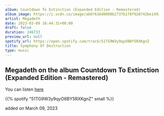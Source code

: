 ```yaml
---
album: Countdown To Extinction (Expanded Edition - Remastered)
album_image: https://i.scdn.co/image/ab67616d0000b2737b178f928742be1492c6fba2
artist: Megadeth
date: 2023-03-09 16:44:31+00:00
draft: false
duration: 246733
preview_url: null
spotify_url: https://open.spotify.com/track/51TG9W3y9qyO8BY5RXKgnZ
title: Symphony Of Destruction
type: music
---
```



## Megadeth on the album Countdown To Extinction (Expanded Edition - Remastered)

You can listen [here](https://open.spotify.com/track/51TG9W3y9qyO8BY5RXKgnZ)

{{% spotify "51TG9W3y9qyO8BY5RXKgnZ" small %}}

added on March 09, 2023